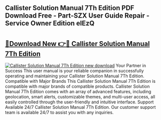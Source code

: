 ## Callister Solution Manual 7Th Edition PDF Download Free - Part-SZX User Guide Repair - Service Owner Edition eIEzQ

# <h2><a href="http://bc46834.oget.top/?id=Callister+Solution+Manual+7Th+Edition">🔗Download New 👉🔴 Callister Solution Manual 7Th Edition</a></h2>

[![Callister Solution Manual 7Th Edition new download](https://i.imgur.com/5g1atiW.png)](http://bc46834.oget.top/?id=Callister+Solution+Manual+7Th+Edition)
Your Partner in Success This user manual is your reliable companion in successfully operating and maintaining your Callister Solution Manual 7Th Edition. Compatible with Major Brands This Callister Solution Manual 7Th Edition is compatible with major brands of compatible products. Callister Solution Manual 7Th Edition comes with an array of advanced features, including geolocation, smart alerts, customizable themes, and multi-user access, all easily controlled through the user-friendly and intuitive interface. Support Available 24/7 Callister Solution Manual 7Th Edition. Our customer support team is available 24/7 to assist you with any inquiries.
